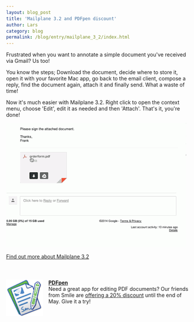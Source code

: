 ```yaml
---
layout: blog_post
title: 'Mailplane 3.2 and PDFpen discount'
author: Lars
category: blog
permalink: /blog/entry/mailplane_3_2/index.html
---
```


Frustrated when you want to annotate a simple document you've received via Gmail? Us too!

You know the steps; Download the document, decide where to store it, open it with your favorite Mac app, go back to the email client, compose a reply, find the document again, attach it and finally send. What a waste of time!

Now it's much easier with Mailplane 3.2. Right click to open the context menu, choose 'Edit', edit it as needed and then 'Attach'. That's it, you're done!

![](/assets/blog/2014-05-27-mailplane_3_2/edit_attachment.gif)

[Find out more about Mailplane 3.2](http://mailplaneapp.com/releases/mailplane3.html)

<p style="padding-top: 40px; padding-bottom: 10px">
	<img width="100px" style="float: left; margin: 0 15px 15px 0;" src="/assets/blog/2014-05-27-mailplane_3_2/pdfpen.png" alt="PDFpen"/><a href="http://www.smilesoftware.com/PDFpen"><strong>PDFpen</strong></a><br/>
	Need a great app for editing PDF documents? Our friends from Smile are <a href="http://sites.fastspring.com/smileonmymac/product/pdfpen?coupon=MAILPLANE">offering a 20% discount</a> until the end of May. Give it a try!
</p>
